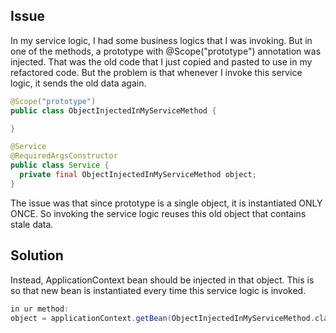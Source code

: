 ## Issue 
In my service logic, I had some business logics that I was invoking. But in one of the methods, a prototype with @Scope("prototype")
annotation was injected. That was the old code that I just copied and pasted to use in my refactored code. But the problem
is that whenever I invoke this service logic, it sends the old data again.

```java
@Scope("prototype")
public class ObjectInjectedInMyServiceMethod {

}

@Service
@RequiredArgsConstructor
public class Service {
  private final ObjectInjectedInMyServiceMethod object;
}
```

The issue was that since prototype is a single object, it is instantiated ONLY ONCE. So invoking the service logic reuses this
old object that contains stale data. 

## Solution
Instead, ApplicationContext bean should be injected in that object. This is so that new bean is instantiated every time
this service logic is invoked.

```java
in ur method:
object = applicationContext.getBean(ObjectInjectedInMyServiceMethod.class)
```
